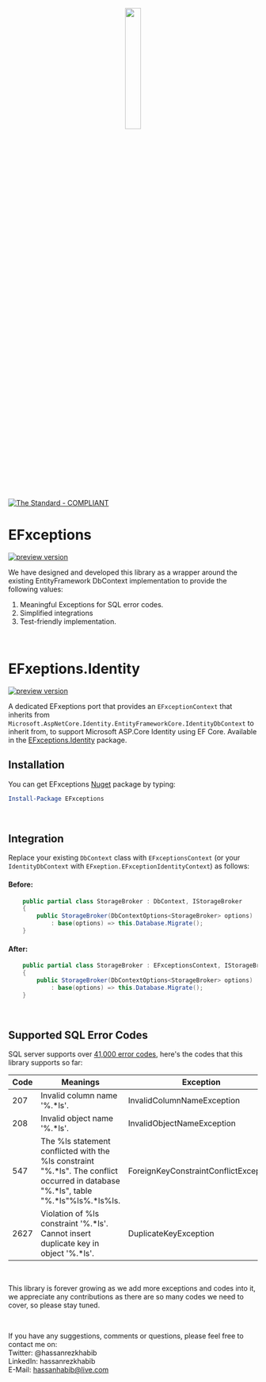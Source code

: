 

<p align="center">
  <img width="25%" height="25%" src="https://github.com/hassanhabib/EFxceptions/blob/master/EFxceptions.Shared/Resources/EFxceptions.png?raw=true">
</p>

[![The Standard - COMPLIANT](https://img.shields.io/badge/The_Standard-COMPLIANT-2ea44f)](https://github.com/hassanhabib/The-Standard)

# EFxceptions

[![preview version](https://img.shields.io/nuget/vpre/EFxceptions)](https://www.nuget.org/packages/EFxceptions/absoluteLatest)

We have designed and developed this library as a wrapper around the existing EntityFramework DbContext implementation to provide the following values:

<ol>
	<li>Meaningful Exceptions for SQL error codes.</li>
	<li>Simplified integrations</li>
	<li>Test-friendly implementation.</li>
</ol>

<br>

# EFxeptions.Identity
[![preview version](https://img.shields.io/nuget/vpre/EFxceptions.Identity)](https://www.nuget.org/packages/EFxceptions.Identity/absoluteLatest)

A dedicated EFxeptions port that provides an `EFxceptionContext` that inherits from `Microsoft.AspNetCore.Identity.EntityFrameworkCore.IdentityDbContext` to inherit from, to support Microsoft ASP.Core Identity using EF Core.
Available in the [EFxceptions.Identity](https://www.nuget.org/packages/EFxceptions.Identity) package.

## Installation 
You can get EFxceptions [Nuget](https://www.nuget.org/packages/EFxceptions/) package by typing:
```powershell
Install-Package EFxceptions
```

<br>

## Integration
Replace your existing ```DbContext``` class with ```EFxceptionsContext``` (or your `IdentityDbContext` with `EFxeption.EFxceptionIdentityContext`) as follows:

#### Before:
 
```csharp
    public partial class StorageBroker : DbContext, IStorageBroker
    {
        public StorageBroker(DbContextOptions<StorageBroker> options)
            : base(options) => this.Database.Migrate();
    }

```

#### After:
```csharp
    public partial class StorageBroker : EFxceptionsContext, IStorageBroker
    {
        public StorageBroker(DbContextOptions<StorageBroker> options)
            : base(options) => this.Database.Migrate();
    }

```

<br>

## Supported SQL Error Codes
SQL server supports over [41,000 error codes](https://docs.microsoft.com/en-us/sql/relational-databases/errors-events/database-engine-events-and-errors?view=sql-server-ver15), here's the codes that this library supports so far:


|Code|Meanings|Exception|
|--- |--- |--- |
|207|Invalid column name '%.*ls'.|InvalidColumnNameException|
|208|Invalid object name '%.*ls'.|InvalidObjectNameException|
|547|The %ls statement conflicted with the %ls constraint "%.*ls". The conflict occurred in database "%.*ls", table "%.*ls"%ls%.*ls%ls.|ForeignKeyConstraintConflictException|
|2627|Violation of %ls constraint '%.*ls'. Cannot insert duplicate key in object '%.*ls'.|DuplicateKeyException|


<br >

This library is forever growing as we add more exceptions and codes into it, we appreciate any contributions as there are so many codes we need to cover, so please stay tuned.


<br />

If you have any suggestions, comments or questions, please feel free to contact me on:
<br />
Twitter: @hassanrezkhabib
<br />
LinkedIn: hassanrezkhabib
<br />
E-Mail: hassanhabib@live.com
<br />
